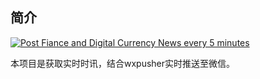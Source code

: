 ## 简介
[![Post Fiance and Digital Currency News every 5 minutes](https://github.com/GordonChanFZ/post-news-realtime/actions/workflows/post_finace_news.yaml/badge.svg)](https://github.com/GordonChanFZ/post-news-realtime/actions/workflows/post_finace_news.yaml)

本项目是获取实时时讯，结合wxpusher实时推送至微信。
